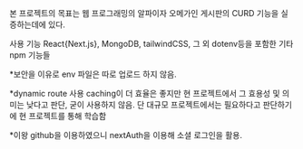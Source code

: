 본 프로젝트의 목표는 웹 프로그래밍의 알파이자 오메가인 게시판의 CURD 기능을 실증하는데에 있다.

사용 기능
React{Next.js}, MongoDB, tailwindCSS, 그 외 dotenv등을 포함한 기타 npm 기능들

*보안을 이유로 env 파일은 따로 업로드 하지 않음.

*dynamic route 사용
caching이 더 효율은 좋지만 현 프로젝트에서 그 효용성
및 의미는 낮다고 판단, 굳이 사용하지 않음.
단 대규모 프로젝트에서는 필요하다고 판단하기에
현 프로젝트를 통해 학습함

*이왕 github을 이용하였으니 nextAuth을 이용해 소셜 로그인을 활용.
